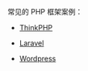 常见的 PHP 框架案例：

- [ThinkPHP](./thinkphp/src)

- [Laravel](./laravel/src)

- [Wordpress](./wordpress/src)
